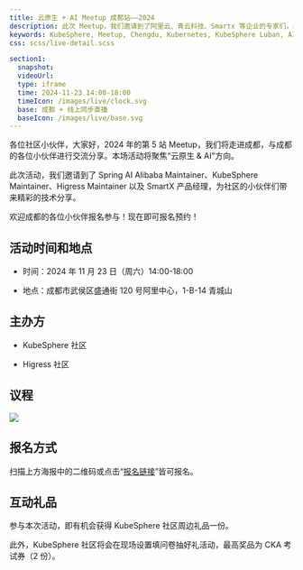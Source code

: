 ```yaml
---
title: 云原生 + AI Meetup 成都站——2024
description: 此次 Meetup，我们邀请到了阿里云、青云科技、Smartx 等企业的专家们，来为大家分享 AI 及云原生主题的技术干货。
keywords: KubeSphere, Meetup, Chengdu, Kubernetes, KubeSphere Luban, AI
css: scss/live-detail.scss

section1:
  snapshot: 
  videoUrl: 
  type: iframe
  time: 2024-11-23 14:00-18:00
  timeIcon: /images/live/clock.svg
  base: 成都 + 线上同步直播
  baseIcon: /images/live/base.svg
---
```


各位社区小伙伴，大家好，2024 年的第 5 站 Meetup，我们将走进成都，与成都的各位小伙伴进行交流分享。本场活动将聚焦“云原生 & AI”方向。

此次活动，我们邀请到了 Spring AI Alibaba Maintainer、KubeSphere Maintainer、Higress Maintainer 以及 SmartX 产品经理，为社区的小伙伴们带来精彩的技术分享。

欢迎成都的各位小伙伴报名参与！现在即可报名预约！

## 活动时间和地点

- 时间：2024 年 11 月 23 日（周六）14:00-18:00

- 地点：成都市武侯区盛通街 120 号阿里中心，1-B-14 青城山

## 主办方

- KubeSphere 社区

- Higress 社区

## 议程

![](https://pek3b.qingstor.com/kubesphere-community/images/kubesphere-meetup-chengdu-20241123.png)

## 报名方式

扫描上方海报中的二维码或点击“[报名链接](https://resources.qingcloud.com/p/a69c8)”皆可报名。

## 互动礼品

参与本次活动，即有机会获得 KubeSphere 社区周边礼品一份。

此外，KubeSphere 社区将会在现场设置填问卷抽好礼活动，最高奖品为 CKA 考试券（2 份）。
